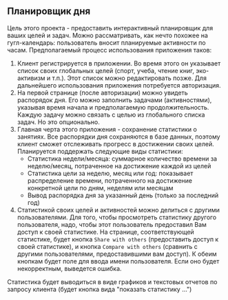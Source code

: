 ## Планировщик дня
Цель этого проекта - предоставить интерактивный планировщик для ваших целей и задач. Можно рассматривать, как нечто похожее на гугл-календарь: пользователь вносит планируемые активности по часам. Предполагаемый процесс использования приложения таков:
1. Клиент регистрируется в приложении. Во время этого он указывает список своих глобальных целей (спорт, учеба, чтение книг, эко-активизм и т.п.). Этот список можно редактировать позже.
   Для дальнейшего использования приложения потребуется авторизация.
2. На первой странице (после авторизации) можно увидеть распорядок дня. Его можно заполнить задачами (активностями), указывая время начала и предполагаемую продолжительность. Каждую задачу можно связать с целью из глобального списка задач. Но это опционально.
3. Главная черта этого приложения - сохранение статистики о занятиях. Все распорядки дня сохраняются в базе данных, поэтому клиент сможет отслеживать прогресс в достижении своих целей.
   Планируется поддержать следующие виды статистики:
    * Статистика недели/месяца: суммарное количество времени за неделю/месяц, потраченное на достижение каждой из целей
    * Статистика цели за неделю, месяц или год: показывает распределение времени, потраченного на достижение конкретной цели по дням, неделям или месяцам
    * Вывод распорядка дня за указанный день (только за последний год) 
4. Статистикой своих целей и активностей можно делиться с другими пользователями. Для того, чтобы просмотреть статистику другого пользователя, надо, чтобы этот пользователь предоставил Вам доступ к своей статистике. На странице, соответствующей статистике, будет кнопка `Share with others` (предоставить доступ к своей статистике), и кнопка `Compare with others` (сравнить с другими пользователями, предоставившими вам доступ). К обеим кнопкам будет поле для ввода имени пользователя. Если оно будет некорректным, выведется ошибка.
    
Статистика будет выводиться в виде графиков и текстовых отчетов по запросу клиента (будет кнопка вида "показать статистику ...")
